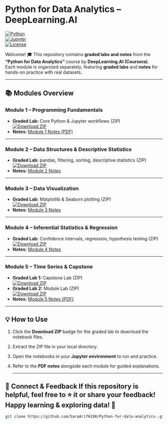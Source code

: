 # Python for Data Analytics – DeepLearning.AI

[![Python](https://img.shields.io/badge/Python-3.11-blue?logo=python&logoColor=white)](https://www.python.org/)  
[![Jupyter](https://img.shields.io/badge/Jupyter-Notebook-orange?logo=jupyter&logoColor=white)](https://jupyter.org/)  
[![License](https://img.shields.io/badge/License-MIT-green)](LICENSE)

Welcome! 🎓 This repository contains **graded labs and notes** from the **“Python for Data Analytics”** course by **DeepLearning.AI (Coursera)**.  
Each module is organized separately, featuring **graded labs** and **notes** for hands-on practice with real datasets.

---

## 📚 Modules Overview

### Module 1 – Programming Fundamentals
- **Graded Lab:** Core Python & Jupyter workflows (ZIP)  
[![Download ZIP](https://img.shields.io/badge/Download-ZIP-red)](https://github.com/SaraArif6198/Python-for-data-analytics-/tree/main/Module%201/Graded%20lab)  
- **Notes:** [Module 1 Notes (PDF)](https://github.com/SaraArif6198/Python-for-data-analytics-/blob/main/Module%201/Module%201%20notes/C3_M1.pdf)

---

### Module 2 – Data Structures & Descriptive Statistics
- **Graded Lab:** pandas, filtering, sorting, descriptive statistics (ZIP)  
[![Download ZIP](https://img.shields.io/badge/Download-ZIP-red)](https://github.com/SaraArif6198/Python-for-data-analytics-/tree/main/Module%202/graded%20lab)  
- **Notes:** [Module 2 Notes](https://github.com/SaraArif6198/Python-for-data-analytics-/tree/main/Module%202/Module%202%20notes)

---

### Module 3 – Data Visualization
- **Graded Lab:** Matplotlib & Seaborn plotting (ZIP)  
[![Download ZIP](https://img.shields.io/badge/Download-ZIP-red)](https://github.com/SaraArif6198/Python-for-data-analytics-/tree/main/module%203/graded%20lab)  
- **Notes:** [Module 3 Notes](https://github.com/SaraArif6198/Python-for-data-analytics-/tree/main/module%203/Module%203%20notes)

---

### Module 4 – Inferential Statistics & Regression
- **Graded Lab:** Confidence intervals, regression, hypothesis testing (ZIP)  
[![Download ZIP](https://img.shields.io/badge/Download-ZIP-red)](https://github.com/SaraArif6198/Python-for-data-analytics-/tree/main/module%204/graded%20lab)  
- **Notes:** [Module 4 Notes](https://github.com/SaraArif6198/Python-for-data-analytics-/tree/main/module%204/Module%204%20notes)

---

### Module 5 – Time Series & Capstone
- **Graded Lab 1:** Capstone Lab (ZIP)  
[![Download ZIP](https://img.shields.io/badge/Download-ZIP-red)](https://github.com/SaraArif6198/Python-for-data-analytics-/tree/main/module%205/capstone%20lab)  
- **Graded Lab 2:** Module Lab (ZIP)  
[![Download ZIP](https://img.shields.io/badge/Download-ZIP-red)](https://github.com/SaraArif6198/Python-for-data-analytics-/tree/main/module%205/graded%20lab)  
- **Notes:** [Module 5 Notes (PDF)](https://github.com/SaraArif6198/Python-for-data-analytics-/blob/main/module%205/Module%205%20notes/C3_M5.pdf)

---

## 💡 How to Use
1. Click the **Download ZIP** badge for the graded lab to download the notebook files.  
2. Extract the ZIP file in your local directory.  
3. Open the notebooks in your **Jupyter environment** to run and practice.  
4. Refer to the **PDF notes** alongside each module for guided explanations.

   ---
## 🔗 Connect & Feedback If this repository is helpful, feel free to ⭐ it or share your feedback! Happy learning & exploring data! 🚀

```bash
git clone https://github.com/SaraArif6198/Python-for-data-analytics-.git






